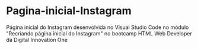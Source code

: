 # Pagina-inicial-Instagram
Página inicial do Instagram desenvolvida no Visual Studio Code no módulo "Recriando página inicial do Instagram" no bootcamp HTML Web Developer da Digital Innovation One
